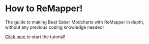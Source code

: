 # How to ReMapper!
The guide to making Beat Saber Modcharts with ReMapper in depth, without any previous coding knowledge needed!

[Click here](https://github.com/Nasafrasa/BeatSaberModchartingTutorial/wiki/Getting-Started-with-ReMapper) to start the tutorial!
